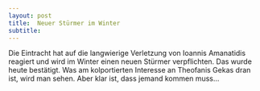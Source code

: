 ```yaml
---
layout: post
title:  Neuer Stürmer im Winter
subtitle:  
---
```


Die Eintracht hat auf die langwierige Verletzung von Ioannis Amanatidis reagiert und wird im Winter einen neuen Stürmer verpflichten. Das wurde heute bestätigt. Was am kolportierten Interesse an Theofanis Gekas dran ist, wird man sehen. Aber klar ist, dass jemand kommen muss...


